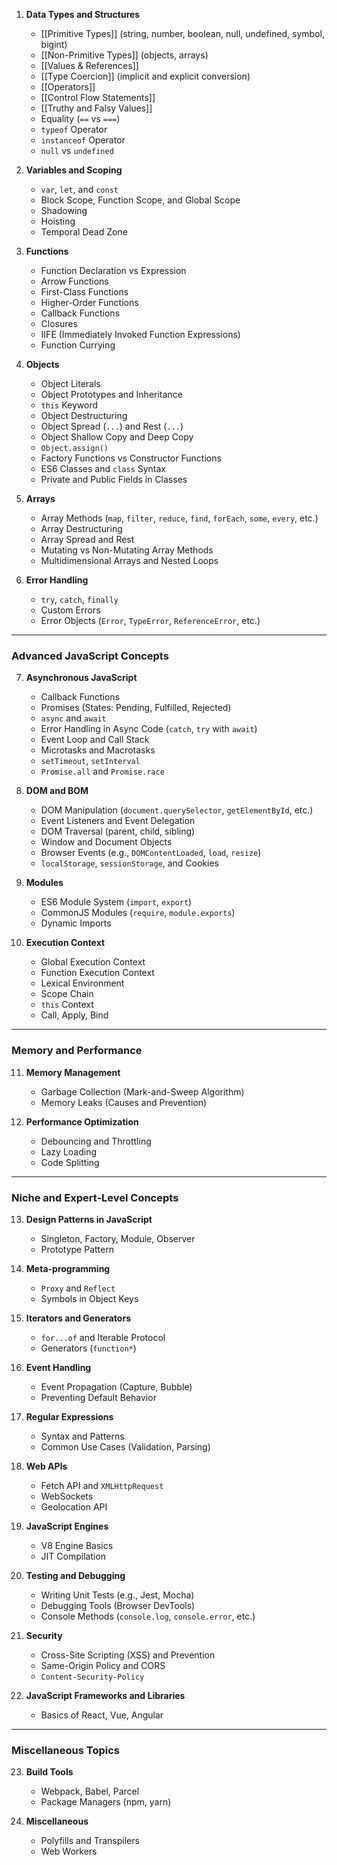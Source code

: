 
1. **Data Types and Structures**
    
    - [[Primitive Types]] (string, number, boolean, null, undefined, symbol, bigint)
    - [[Non-Primitive Types]] (objects, arrays)
    - [[Values & References]]
    - [[Type Coercion]] (implicit and explicit conversion)
    - [[Operators]]
    - [[Control Flow Statements]]
    - [[Truthy and Falsy Values]]
    - Equality (`==` vs `===`)
    - `typeof` Operator
    - `instanceof` Operator
    - `null` vs `undefined`
    
2. **Variables and Scoping**
    
    - `var`, `let`, and `const`
    - Block Scope, Function Scope, and Global Scope
    - Shadowing
    - Hoisting
    - Temporal Dead Zone
    
3. **Functions**
    
    - Function Declaration vs Expression
    - Arrow Functions
    - First-Class Functions
    - Higher-Order Functions
    - Callback Functions
    - Closures
    - IIFE (Immediately Invoked Function Expressions)
    - Function Currying
    
4. **Objects**
    
    - Object Literals
    - Object Prototypes and Inheritance
    - `this` Keyword
    - Object Destructuring
    - Object Spread (`...`) and Rest (`...`)
    - Object Shallow Copy and Deep Copy
    - `Object.assign()`
    - Factory Functions vs Constructor Functions
    - ES6 Classes and `class` Syntax
    - Private and Public Fields in Classes
    
5. **Arrays**
    
    - Array Methods (`map`, `filter`, `reduce`, `find`, `forEach`, `some`, `every`, etc.)
    - Array Destructuring
    - Array Spread and Rest
    - Mutating vs Non-Mutating Array Methods
    - Multidimensional Arrays and Nested Loops
    
6. **Error Handling**
    
    - `try`, `catch`, `finally`
    - Custom Errors
    - Error Objects (`Error`, `TypeError`, `ReferenceError`, etc.)

---

### **Advanced JavaScript Concepts**

7. **Asynchronous JavaScript**
    
    - Callback Functions
    - Promises (States: Pending, Fulfilled, Rejected)
    - `async` and `await`
    - Error Handling in Async Code (`catch`, `try` with `await`)
    - Event Loop and Call Stack
    - Microtasks and Macrotasks
    - `setTimeout`, `setInterval`
    - `Promise.all` and `Promise.race`
    
8. **DOM and BOM**
    
    - DOM Manipulation (`document.querySelector`, `getElementById`, etc.)
    - Event Listeners and Event Delegation
    - DOM Traversal (parent, child, sibling)
    - Window and Document Objects
    - Browser Events (e.g., `DOMContentLoaded`, `load`, `resize`)
    - `localStorage`, `sessionStorage`, and Cookies
    
9. **Modules**
    
    - ES6 Module System (`import`, `export`)
    - CommonJS Modules (`require`, `module.exports`)
    - Dynamic Imports
    
10. **Execution Context**
    
    - Global Execution Context
    - Function Execution Context
    - Lexical Environment
    - Scope Chain
    - `this` Context
    - Call, Apply, Bind

---

### **Memory and Performance**

11. **Memory Management**
    
    - Garbage Collection (Mark-and-Sweep Algorithm)
    - Memory Leaks (Causes and Prevention)
    
12. **Performance Optimization**
    
    - Debouncing and Throttling
    - Lazy Loading
    - Code Splitting

---

### **Niche and Expert-Level Concepts**

13. **Design Patterns in JavaScript**
    
    - Singleton, Factory, Module, Observer
    - Prototype Pattern
    
14. **Meta-programming**
    
    - `Proxy` and `Reflect`
    - Symbols in Object Keys
    
15. **Iterators and Generators**
    
    - `for...of` and Iterable Protocol
    - Generators (`function*`)
    
16. **Event Handling**
    
    - Event Propagation (Capture, Bubble)
    - Preventing Default Behavior
    
17. **Regular Expressions**
    
    - Syntax and Patterns
    - Common Use Cases (Validation, Parsing)
    
18. **Web APIs**
    
    - Fetch API and `XMLHttpRequest`
    - WebSockets
    - Geolocation API
    
19. **JavaScript Engines**
    
    - V8 Engine Basics
    - JIT Compilation
    
20. **Testing and Debugging**
    
    - Writing Unit Tests (e.g., Jest, Mocha)
    - Debugging Tools (Browser DevTools)
    - Console Methods (`console.log`, `console.error`, etc.)
    
21. **Security**
    
    - Cross-Site Scripting (XSS) and Prevention
    - Same-Origin Policy and CORS
    - `Content-Security-Policy`
    
22. **JavaScript Frameworks and Libraries**
    
    - Basics of React, Vue, Angular

---

### **Miscellaneous Topics**

23. **Build Tools**
    
    - Webpack, Babel, Parcel
    - Package Managers (npm, yarn)
    
24. **Miscellaneous**
    
    - Polyfills and Transpilers
    - Web Workers